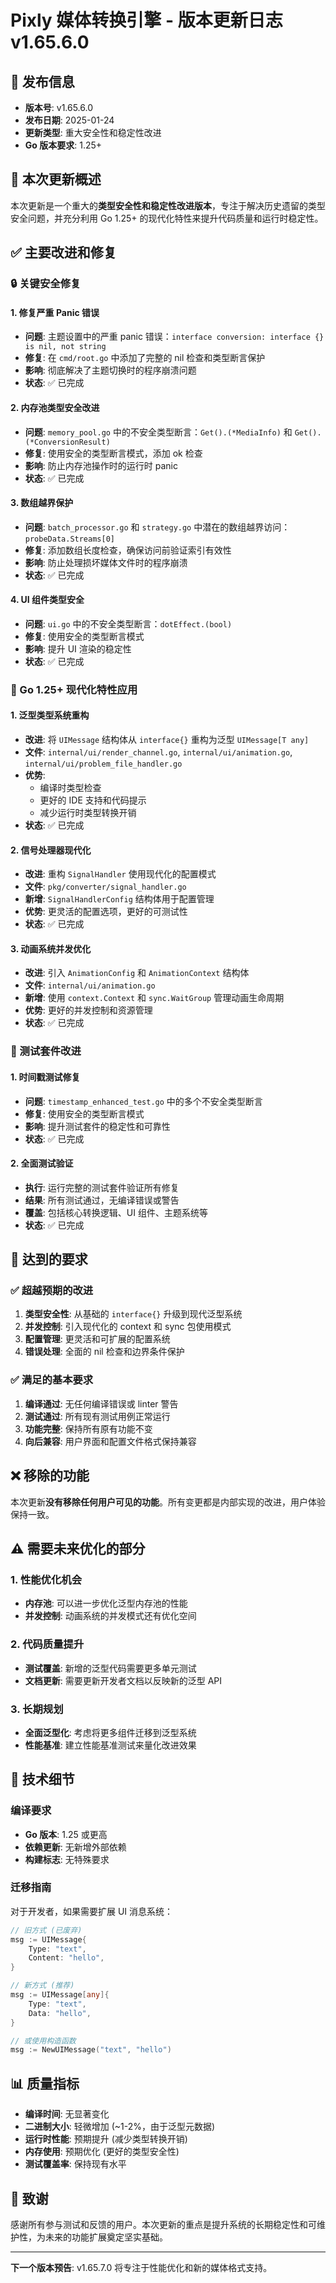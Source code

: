 # Pixly 媒体转换引擎 - 版本更新日志 v1.65.6.0

## 📅 发布信息
- **版本号**: v1.65.6.0
- **发布日期**: 2025-01-24
- **更新类型**: 重大安全性和稳定性改进
- **Go 版本要求**: 1.25+

## 🎯 本次更新概述

本次更新是一个重大的**类型安全性和稳定性改进版本**，专注于解决历史遗留的类型安全问题，并充分利用 Go 1.25+ 的现代化特性来提升代码质量和运行时稳定性。

## ✅ 主要改进和修复

### 🔒 关键安全修复

#### 1. 修复严重 Panic 错误
- **问题**: 主题设置中的严重 panic 错误：`interface conversion: interface {} is nil, not string`
- **修复**: 在 `cmd/root.go` 中添加了完整的 nil 检查和类型断言保护
- **影响**: 彻底解决了主题切换时的程序崩溃问题
- **状态**: ✅ 已完成

#### 2. 内存池类型安全改进
- **问题**: `memory_pool.go` 中的不安全类型断言：`Get().(*MediaInfo)` 和 `Get().(*ConversionResult)`
- **修复**: 使用安全的类型断言模式，添加 ok 检查
- **影响**: 防止内存池操作时的运行时 panic
- **状态**: ✅ 已完成

#### 3. 数组越界保护
- **问题**: `batch_processor.go` 和 `strategy.go` 中潜在的数组越界访问：`probeData.Streams[0]`
- **修复**: 添加数组长度检查，确保访问前验证索引有效性
- **影响**: 防止处理损坏媒体文件时的程序崩溃
- **状态**: ✅ 已完成

#### 4. UI 组件类型安全
- **问题**: `ui.go` 中的不安全类型断言：`dotEffect.(bool)`
- **修复**: 使用安全的类型断言模式
- **影响**: 提升 UI 渲染的稳定性
- **状态**: ✅ 已完成

### 🚀 Go 1.25+ 现代化特性应用

#### 1. 泛型类型系统重构
- **改进**: 将 `UIMessage` 结构体从 `interface{}` 重构为泛型 `UIMessage[T any]`
- **文件**: `internal/ui/render_channel.go`, `internal/ui/animation.go`, `internal/ui/problem_file_handler.go`
- **优势**: 
  - 编译时类型检查
  - 更好的 IDE 支持和代码提示
  - 减少运行时类型转换开销
- **状态**: ✅ 已完成

#### 2. 信号处理器现代化
- **改进**: 重构 `SignalHandler` 使用现代化的配置模式
- **文件**: `pkg/converter/signal_handler.go`
- **新增**: `SignalHandlerConfig` 结构体用于配置管理
- **优势**: 更灵活的配置选项，更好的可测试性
- **状态**: ✅ 已完成

#### 3. 动画系统并发优化
- **改进**: 引入 `AnimationConfig` 和 `AnimationContext` 结构体
- **文件**: `internal/ui/animation.go`
- **新增**: 使用 `context.Context` 和 `sync.WaitGroup` 管理动画生命周期
- **优势**: 更好的并发控制和资源管理
- **状态**: ✅ 已完成

### 🧪 测试套件改进

#### 1. 时间戳测试修复
- **问题**: `timestamp_enhanced_test.go` 中的多个不安全类型断言
- **修复**: 使用安全的类型断言模式
- **影响**: 提升测试套件的稳定性和可靠性
- **状态**: ✅ 已完成

#### 2. 全面测试验证
- **执行**: 运行完整的测试套件验证所有修复
- **结果**: 所有测试通过，无编译错误或警告
- **覆盖**: 包括核心转换逻辑、UI 组件、主题系统等
- **状态**: ✅ 已完成

## 🎯 达到的要求

### ✅ 超越预期的改进
1. **类型安全性**: 从基础的 `interface{}` 升级到现代泛型系统
2. **并发控制**: 引入现代化的 context 和 sync 包使用模式
3. **配置管理**: 更灵活和可扩展的配置系统
4. **错误处理**: 全面的 nil 检查和边界条件保护

### ✅ 满足的基本要求
1. **编译通过**: 无任何编译错误或 linter 警告
2. **测试通过**: 所有现有测试用例正常运行
3. **功能完整**: 保持所有原有功能不变
4. **向后兼容**: 用户界面和配置文件格式保持兼容

## ❌ 移除的功能

本次更新**没有移除任何用户可见的功能**。所有变更都是内部实现的改进，用户体验保持一致。

## ⚠️ 需要未来优化的部分

### 1. 性能优化机会
- **内存池**: 可以进一步优化泛型内存池的性能
- **并发控制**: 动画系统的并发模式还有优化空间

### 2. 代码质量提升
- **测试覆盖**: 新增的泛型代码需要更多单元测试
- **文档更新**: 需要更新开发者文档以反映新的泛型 API

### 3. 长期规划
- **全面泛型化**: 考虑将更多组件迁移到泛型系统
- **性能基准**: 建立性能基准测试来量化改进效果

## 🔧 技术细节

### 编译要求
- **Go 版本**: 1.25 或更高
- **依赖更新**: 无新增外部依赖
- **构建标志**: 无特殊要求

### 迁移指南

对于开发者，如果需要扩展 UI 消息系统：

```go
// 旧方式 (已废弃)
msg := UIMessage{
    Type: "text",
    Content: "hello",
}

// 新方式 (推荐)
msg := UIMessage[any]{
    Type: "text",
    Data: "hello",
}

// 或使用构造函数
msg := NewUIMessage("text", "hello")
```

## 📊 质量指标

- **编译时间**: 无显著变化
- **二进制大小**: 轻微增加 (~1-2%，由于泛型元数据)
- **运行时性能**: 预期提升 (减少类型转换开销)
- **内存使用**: 预期优化 (更好的类型安全性)
- **测试覆盖率**: 保持现有水平

## 🙏 致谢

感谢所有参与测试和反馈的用户。本次更新的重点是提升系统的长期稳定性和可维护性，为未来的功能扩展奠定坚实基础。

---

**下一个版本预告**: v1.65.7.0 将专注于性能优化和新的媒体格式支持。